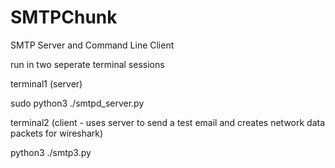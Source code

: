# SMTPChunk
SMTP Server and Command Line Client

run in two seperate terminal sessions

  terminal1 
  (server)
  
  sudo python3 ./smtpd_server.py

  terminal2 
  (client - uses server to send a test email and creates network data packets for wireshark)
  
  python3 ./smtp3.py
